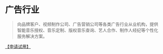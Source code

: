 # 广告行业

> 向品牌客户、视频制作公司、广告营销公司等各类广告行业从业机构，提供智能音乐授权、音乐定制、版权音乐查询、艺人合作、制作人经纪等个性化服务解决方案。

[【申请试用】](https://www.kanjian.com/contact)

## &#x20;<a href="#advantages" id="advantages"></a>
